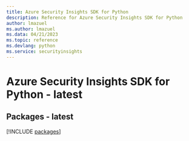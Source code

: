 ```yaml
---
title: Azure Security Insights SDK for Python
description: Reference for Azure Security Insights SDK for Python
author: lmazuel
ms.author: lmazuel
ms.data: 04/21/2023
ms.topic: reference
ms.devlang: python
ms.service: securityinsights
---
```

# Azure Security Insights SDK for Python - latest
## Packages - latest
[!INCLUDE [packages](security-insights-index.md)]